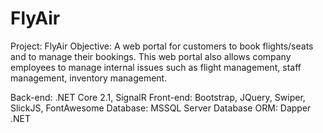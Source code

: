 # FlyAir

Project: FlyAir
Objective: A web portal for customers to book flights/seats and to manage their bookings. This web portal also allows company employees to manage internal issues such as flight management, staff management, inventory management.

Back-end: .NET Core 2.1, SignalR
Front-end: Bootstrap, JQuery, Swiper, SlickJS, FontAwesome
Database: MSSQL Server
Database ORM: Dapper .NET
